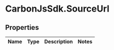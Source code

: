# CarbonJsSdk.SourceUrl

## Properties

Name | Type | Description | Notes
------------ | ------------- | ------------- | -------------



